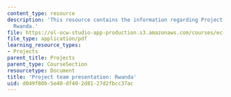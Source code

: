 ```yaml
---
content_type: resource
description: 'This resource contains the information regarding Project team presentation:
  Rwanda.'
file: https://ol-ocw-studio-app-production.s3.amazonaws.com/courses/ec-701j-d-lab-i-development-fall-2009/d049f80b5e40df402d8127d2fbcc37ac_MITEC_701JF09_proj_rwanda.pdf
file_type: application/pdf
learning_resource_types:
- Projects
parent_title: Projects
parent_type: CourseSection
resourcetype: Document
title: 'Project team presentation: Rwanda'
uid: d049f80b-5e40-df40-2d81-27d2fbcc37ac
---
```

